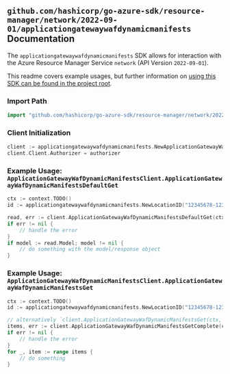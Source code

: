 
## `github.com/hashicorp/go-azure-sdk/resource-manager/network/2022-09-01/applicationgatewaywafdynamicmanifests` Documentation

The `applicationgatewaywafdynamicmanifests` SDK allows for interaction with the Azure Resource Manager Service `network` (API Version `2022-09-01`).

This readme covers example usages, but further information on [using this SDK can be found in the project root](https://github.com/hashicorp/go-azure-sdk/tree/main/docs).

### Import Path

```go
import "github.com/hashicorp/go-azure-sdk/resource-manager/network/2022-09-01/applicationgatewaywafdynamicmanifests"
```


### Client Initialization

```go
client := applicationgatewaywafdynamicmanifests.NewApplicationGatewayWafDynamicManifestsClientWithBaseURI("https://management.azure.com")
client.Client.Authorizer = authorizer
```


### Example Usage: `ApplicationGatewayWafDynamicManifestsClient.ApplicationGatewayWafDynamicManifestsDefaultGet`

```go
ctx := context.TODO()
id := applicationgatewaywafdynamicmanifests.NewLocationID("12345678-1234-9876-4563-123456789012", "locationValue")

read, err := client.ApplicationGatewayWafDynamicManifestsDefaultGet(ctx, id)
if err != nil {
	// handle the error
}
if model := read.Model; model != nil {
	// do something with the model/response object
}
```


### Example Usage: `ApplicationGatewayWafDynamicManifestsClient.ApplicationGatewayWafDynamicManifestsGet`

```go
ctx := context.TODO()
id := applicationgatewaywafdynamicmanifests.NewLocationID("12345678-1234-9876-4563-123456789012", "locationValue")

// alternatively `client.ApplicationGatewayWafDynamicManifestsGet(ctx, id)` can be used to do batched pagination
items, err := client.ApplicationGatewayWafDynamicManifestsGetComplete(ctx, id)
if err != nil {
	// handle the error
}
for _, item := range items {
	// do something
}
```
